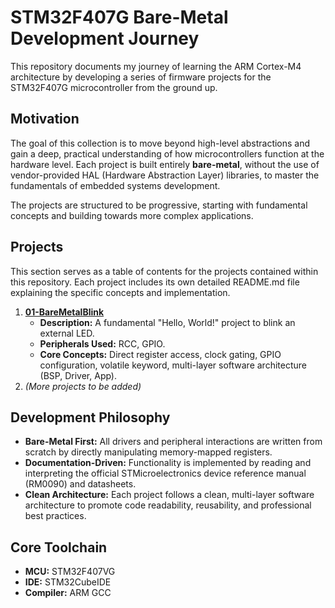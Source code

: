 # **STM32F407G Bare-Metal Development Journey**

This repository documents my journey of learning the ARM Cortex-M4 architecture by developing a series of firmware projects for the STM32F407G microcontroller from the ground up.

## **Motivation**

The goal of this collection is to move beyond high-level abstractions and gain a deep, practical understanding of how microcontrollers function at the hardware level. Each project is built entirely **bare-metal**, without the use of vendor-provided HAL (Hardware Abstraction Layer) libraries, to master the fundamentals of embedded systems development.

The projects are structured to be progressive, starting with fundamental concepts and building towards more complex applications.

## **Projects**

This section serves as a table of contents for the projects contained within this repository. Each project includes its own detailed README.md file explaining the specific concepts and implementation.

1. [**01-BareMetalBlink**](https://github.com/snapat/STM32F407G-Projects/tree/main/01-BareMetalBlink)
   - **Description:** A fundamental "Hello, World\!" project to blink an external LED.
   - **Peripherals Used:** RCC, GPIO.
   - **Core Concepts:** Direct register access, clock gating, GPIO configuration, volatile keyword, multi-layer software architecture (BSP, Driver, App).
2. _(More projects to be added)_

## **Development Philosophy**

- **Bare-Metal First:** All drivers and peripheral interactions are written from scratch by directly manipulating memory-mapped registers.
- **Documentation-Driven:** Functionality is implemented by reading and interpreting the official STMicroelectronics device reference manual (RM0090) and datasheets.
- **Clean Architecture:** Each project follows a clean, multi-layer software architecture to promote code readability, reusability, and professional best practices.

## **Core Toolchain**

- **MCU:** STM32F407VG
- **IDE:** STM32CubeIDE
- **Compiler:** ARM GCC

